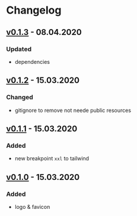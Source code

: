 # Changelog

## [v0.1.3] - 08.04.2020

### Updated

- dependencies

## [v0.1.2] - 15.03.2020

### Changed

- gitignore to remove not neede public resources

## [v0.1.1] - 15.03.2020

### Added

- new breakpoint `xxl` to tailwind

## [v0.1.0] - 15.03.2020

### Added

- logo & favicon

[v0.1.3]: https://github.com/SahinU88/my-wods/releases/tag/v0.1.3/
[v0.1.2]: https://github.com/SahinU88/my-wods/releases/tag/v0.1.2/
[v0.1.1]: https://github.com/SahinU88/my-wods/releases/tag/v0.1.1/
[v0.1.0]: https://github.com/SahinU88/my-wods/releases/tag/v0.1.0/
[unreleased]: https://github.com/SahinU88/my-wods/tree/develop/
